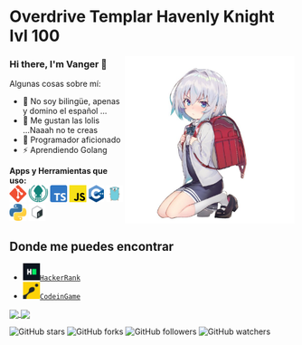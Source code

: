 # Overdrive Templar Havenly Knight lvl 100
<center><img align="right" src="https://github.com/Fuhrerh-Lemon/Fuhrerh-Lemon/blob/main/img/Loli" width="300px" /></center>

### Hi there, I'm Vanger 👋

Algunas cosas sobre mí:

- 🔭 No soy bilingüe, apenas y domino el español ...
- 🌱 Me gustan las lolis ...Naaah no te creas
- 🤔 Programador aficionado
- ⚡ Aprendiendo Golang

**Apps y Herramientas que uso:**  
<code><img height="30" src="https://github.com/Fuhrerh-Lemon/Fuhrerh-Lemon/blob/main/img/Git.png"></code>
<code><img height="30" src="https://github.com/Fuhrerh-Lemon/Fuhrerh-Lemon/blob/main/img/Gitkraken.png"></code>
<code><img height="30" src="https://github.com/Fuhrerh-Lemon/Fuhrerh-Lemon/blob/main/img/Typescript.png"></code>
<code><img height="30" src="https://github.com/Fuhrerh-Lemon/Fuhrerh-Lemon/blob/main/img/Js.png"></code>
<code><img height="30" src="https://github.com/Fuhrerh-Lemon/Fuhrerh-Lemon/blob/main/img/cpp.png"></code>
<code><img height="30" src="https://github.com/Fuhrerh-Lemon/Fuhrerh-Lemon/blob/main/img/Golang.png"></code>
<code><img height="30" src="https://github.com/Fuhrerh-Lemon/Fuhrerh-Lemon/blob/main/img/Python.png"></code>
<code><img height="30" src="https://github.com/Fuhrerh-Lemon/Fuhrerh-Lemon/blob/main/img/Bash.png"></code>

## Donde me puedes encontrar
* <code><img height="30" src="https://github.com/Fuhrerh-Lemon/Fuhrerh-Lemon/blob/main/img/HackerRank.png">[HackerRank](https://www.hackerrank.com/Vanger)</code>
* <code><img height="30" src="https://github.com/Fuhrerh-Lemon/Fuhrerh-Lemon/blob/main/img/CodeinGame.png">[CodeinGame](https://www.codingame.com/profile/131ba8573400c5b052f2bd309206e1188977683)</code>  
  
<a href="https://github.com/Fuhrerh-Lemon/ArchLemon">
  <img align="center" src="https://github-readme-stats.vercel.app/api/pin/?username=Fuhrerh-Lemon&repo=ArchLemon&theme=tokyonight&show_owner=true" />
</a>
<a href="https://github.com/Fuhrerh-Lemon/Dotfiles">
  <img align="center" src="https://github-readme-stats.vercel.app/api/pin/?username=Fuhrerh-Lemon&repo=Dotfiles&theme=tokyonight&show_owner=true" />
</a>  

![GitHub stars](https://img.shields.io/github/stars/Fuhrerh-Lemon/Fuhrerh-Lemon?style=social)
![GitHub forks](https://img.shields.io/github/forks/Fuhrerh-Lemon/Fuhrerh-Lemon?label=Fork&style=social)
![GitHub followers](https://img.shields.io/github/followers/Fuhrerh-Lemon?label=Follow&style=social)
![GitHub watchers](https://img.shields.io/github/watchers/Fuhrerh-Lemon/Fuhrerh-Lemon?style=social)
